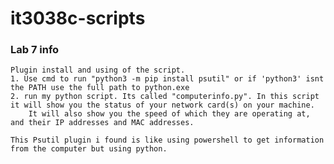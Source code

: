 # it3038c-scripts 

### Lab 7 info
	Plugin install and using of the script.
	1. Use cmd to run "python3 -m pip install psutil" or if 'python3' isnt the PATH use the full path to python.exe
	2. run my python script. Its called "computerinfo.py". In this script it will show you the status of your network card(s) on your machine. 
		It will also show you the speed of which they are operating at, and their IP addresses and MAC addresses. 
		
	This Psutil plugin i found is like using powershell to get information from the computer but using python.
